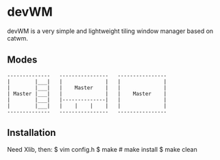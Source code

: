 devWM
=====

devWM is a very simple and lightweight tiling window manager based on catwm.

Modes
-----

    --------------   ----------------   ----------------
    |        |___|   |              |   |              |
    |        |___|   |    Master    |   |              |
    | Master |___|   |              |   |    Master    |
    |        |___|   |--------------|   |              |
    |        |___|   |    |    |    |   |              |
    --------------   ----------------   ----------------


Installation
------------

Need Xlib, then:
    $ vim config.h
    $ make
    # make install
    $ make clean

